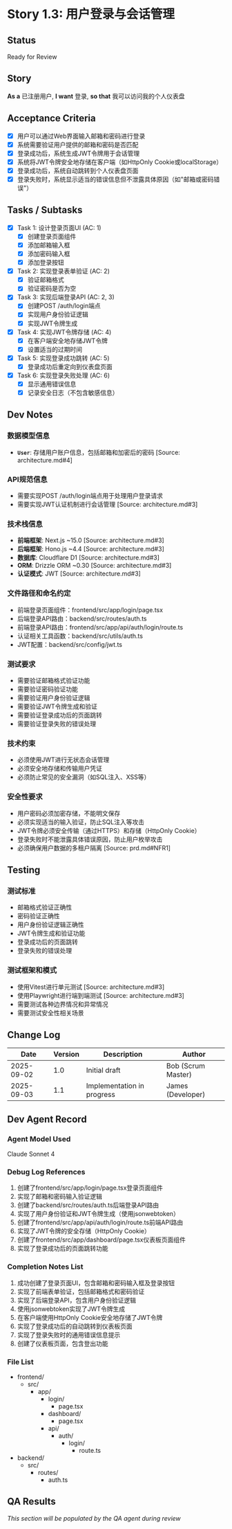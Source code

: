 # Story 1.3: 用户登录与会话管理

## Status
Ready for Review

## Story
**As a** 已注册用户,
**I want** 登录,
**so that** 我可以访问我的个人仪表盘

## Acceptance Criteria
- [x] 用户可以通过Web界面输入邮箱和密码进行登录
- [x] 系统需要验证用户提供的邮箱和密码是否匹配
- [x] 登录成功后，系统生成JWT令牌用于会话管理
- [x] 系统将JWT令牌安全地存储在客户端（如HttpOnly Cookie或localStorage）
- [x] 登录成功后，系统自动跳转到个人仪表盘页面
- [x] 登录失败时，系统显示适当的错误信息但不泄露具体原因（如"邮箱或密码错误"）

## Tasks / Subtasks
- [x] Task 1: 设计登录页面UI (AC: 1)
  - [x] 创建登录页面组件
  - [x] 添加邮箱输入框
  - [x] 添加密码输入框
  - [x] 添加登录按钮
- [x] Task 2: 实现登录表单验证 (AC: 2)
  - [x] 验证邮箱格式
  - [x] 验证密码是否为空
- [x] Task 3: 实现后端登录API (AC: 2, 3)
  - [x] 创建POST /auth/login端点
  - [x] 实现用户身份验证逻辑
  - [x] 实现JWT令牌生成
- [x] Task 4: 实现JWT令牌存储 (AC: 4)
  - [x] 在客户端安全地存储JWT令牌
  - [x] 设置适当的过期时间
- [x] Task 5: 实现登录成功跳转 (AC: 5)
  - [x] 登录成功后重定向到仪表盘页面
- [x] Task 6: 实现登录失败处理 (AC: 6)
  - [x] 显示通用错误信息
  - [x] 记录安全日志（不包含敏感信息）

## Dev Notes

### 数据模型信息
- **`User`**: 存储用户账户信息，包括邮箱和加密后的密码 [Source: architecture.md#4]

### API规范信息
- 需要实现POST /auth/login端点用于处理用户登录请求
- 需要实现JWT认证机制进行会话管理 [Source: architecture.md#3]

### 技术栈信息
- **前端框架**: Next.js ~15.0 [Source: architecture.md#3]
- **后端框架**: Hono.js ~4.4 [Source: architecture.md#3]
- **数据库**: Cloudflare D1 [Source: architecture.md#3]
- **ORM**: Drizzle ORM ~0.30 [Source: architecture.md#3]
- **认证模式**: JWT [Source: architecture.md#3]

### 文件路径和命名约定
- 前端登录页面组件：frontend/src/app/login/page.tsx
- 后端登录API路由：backend/src/routes/auth.ts
- 前端登录API路由：frontend/src/app/api/auth/login/route.ts
- 认证相关工具函数：backend/src/utils/auth.ts
- JWT配置：backend/src/config/jwt.ts

### 测试要求
- 需要验证邮箱格式验证功能
- 需要验证密码验证功能
- 需要验证用户身份验证逻辑
- 需要验证JWT令牌生成和验证
- 需要验证登录成功后的页面跳转
- 需要验证登录失败的错误处理

### 技术约束
- 必须使用JWT进行无状态会话管理
- 必须安全地存储和传输用户凭证
- 必须防止常见的安全漏洞（如SQL注入、XSS等）

### 安全性要求
- 用户密码必须加密存储，不能明文保存
- 必须实现适当的输入验证，防止SQL注入等攻击
- JWT令牌必须安全传输（通过HTTPS）和存储（HttpOnly Cookie）
- 登录失败时不能泄露具体错误原因，防止用户枚举攻击
- 必须确保用户数据的多租户隔离 [Source: prd.md#NFR1]

## Testing

### 测试标准
- 邮箱格式验证正确性
- 密码验证正确性
- 用户身份验证逻辑正确性
- JWT令牌生成和验证功能
- 登录成功后的页面跳转
- 登录失败的错误处理

### 测试框架和模式
- 使用Vitest进行单元测试 [Source: architecture.md#3]
- 使用Playwright进行端到端测试 [Source: architecture.md#3]
- 需要测试各种边界情况和异常情况
- 需要测试安全性相关场景

## Change Log
| Date | Version | Description | Author |
| ---- | ------- | ----------- | ------ |
| 2025-09-02 | 1.0 | Initial draft | Bob (Scrum Master) |
| 2025-09-03 | 1.1 | Implementation in progress | James (Developer) |

## Dev Agent Record
### Agent Model Used
Claude Sonnet 4

### Debug Log References
1. 创建了frontend/src/app/login/page.tsx登录页面组件
2. 实现了邮箱和密码输入验证逻辑
3. 创建了backend/src/routes/auth.ts后端登录API路由
4. 实现了用户身份验证和JWT令牌生成（使用jsonwebtoken）
5. 创建了frontend/src/app/api/auth/login/route.ts前端API路由
6. 实现了JWT令牌的安全存储（HttpOnly Cookie）
7. 创建了frontend/src/app/dashboard/page.tsx仪表板页面组件
8. 实现了登录成功后的页面跳转功能

### Completion Notes List
1. 成功创建了登录页面UI，包含邮箱和密码输入框及登录按钮
2. 实现了前端表单验证，包括邮箱格式和密码验证
3. 实现了后端登录API，包含用户身份验证逻辑
4. 使用jsonwebtoken实现了JWT令牌生成
5. 在客户端使用HttpOnly Cookie安全地存储了JWT令牌
6. 实现了登录成功后的自动跳转到仪表板页面
7. 实现了登录失败时的通用错误信息提示
8. 创建了仪表板页面，包含登出功能

### File List
- frontend/
  - src/
    - app/
      - login/
        - page.tsx
      - dashboard/
        - page.tsx
      - api/
        - auth/
          - login/
            - route.ts
- backend/
  - src/
    - routes/
      - auth.ts

## QA Results
_This section will be populated by the QA agent during review_
